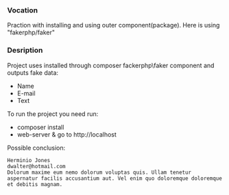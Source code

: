 ### Vocation 
Praction with installing and using outer component(package). Here is using 
"fakerphp/faker"

### Desription 
Project uses installed through composer fackerphp\faker component and
outputs fake data: 
* Name 
* E-mail 
* Text 

To run the project you need run:
* composer install
* web-server & go to http://localhost

Possible conclusion:
```
Herminio Jones
dwalter@hotmail.com
Dolorum maxime eum nemo dolorum voluptas quis. Ullam tenetur aspernatur facilis accusantium aut. Vel enim quo doloremque doloremque et debitis magnam.
```